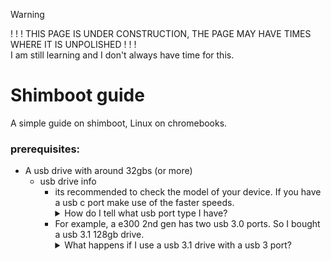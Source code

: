 > [!WARNING]  
> ! ! ! THIS PAGE IS UNDER CONSTRUCTION, THE PAGE MAY HAVE TIMES WHERE IT IS UNPOLISHED ! ! !<br>
> I am still learning and I don't always have time for this.

# Shimboot guide
A simple guide on shimboot, Linux on chromebooks.

### prerequisites:<br>
- A usb drive with around 32gbs (or more)
  - usb drive info
    - its recommended to check the model of your device. If you have a usb c port make use of the faster speeds.
      <details>
      <summary>How do I tell what usb port type I have?</summary>
      <br>
      <img src="https://i.pcmag.com/imagery/articles/00lqdS0YK1K0uAHZ0kpK02H-1..v1611260022.jpg" alt="alternatetext"> 
      <img src="https://www.sweetwater.com/sweetcare/media/2019/03/USB-Connections.png" alt="usb versions">
      Now note, some companies use different colours sadly. But thats pretty rare and only some do.
      </details>
    - For example, a e300 2nd gen has two usb 3.0 ports. So I bought a usb 3.1 128gb drive.
      <details>
      <summary>What happens if I use a usb 3.1 drive with a usb 3 port?</summary>
      <br>
      Nothing! You'll just be limited to usb 3 speeds. Its fine.
      </details>
